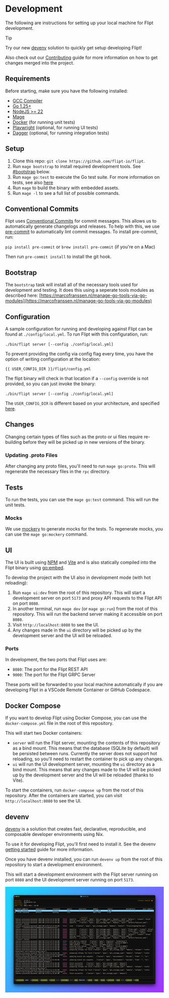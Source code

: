 # Development

The following are instructions for setting up your local machine for Flipt development.

> [!TIP]
> Try our new [devenv](#devenv) solution to quickly get setup developing Flipt!

Also check out our [Contributing](CONTRIBUTING.md) guide for more information on how to get changes merged into the project.

## Requirements

Before starting, make sure you have the following installed:

- [GCC Compiler](https://gcc.gnu.org/install/binaries.html)
- [Go 1.25+](https://golang.org/doc/install)
- [NodeJS >= 22](https://nodejs.org/en/ )
- [Mage](https://magefile.org/)
- [Docker](https://docs.docker.com/install/) (for running unit tests)
- [Playwright](https://playwright.dev/docs/intro) (optional, for running UI tests)
- [Dagger](https://docs.dagger.io/install) (optional, for running integration tests)

## Setup

1. Clone this repo: `git clone https://github.com/flipt-io/flipt`.
1. Run `mage bootstrap` to install required development tools. See [#bootstrap](#bootstrap) below.
1. Run `mage go:test` to execute the Go test suite. For more information on tests, see also [here](build/README.md)
1. Run `mage` to build the binary with embedded assets.
1. Run `mage -l` to see a full list of possible commands.

## Conventional Commits

Flipt uses [Conventional Commits](https://www.conventionalcommits.org/en/v1.0.0/) for commit messages. This allows us to automatically generate changelogs and releases. To help with this, we use [pre-commit](https://pre-commit.com/) to automatically lint commit messages. To install pre-commit, run:

`pip install pre-commit` or `brew install pre-commit` (if you're on a Mac)

Then run `pre-commit install` to install the git hook.

## Bootstrap

The `bootstrap` task will install all of the necessary tools used for development and testing. It does this using a seperate tools modules as described here: [https://marcofranssen.nl/manage-go-tools-via-go-modules](https://marcofranssen.nl/manage-go-tools-via-go-modules)

## Configuration

A sample configuration for running and developing against Flipt can be found at `./config/local.yml`. To run Flipt with this configuration, run:

`./bin/flipt server [--config ./config/local.yml]`

To prevent providing the config via config flag every time, you have the option of writing configuration at the location:

```shell
{{ USER_CONFIG_DIR }}/flipt/config.yml
```

The flipt binary will check in that location if a `--config` override is not provided, so you can just invoke the binary:

`./bin/flipt server [--config ./config/local.yml]`

The `USER_CONFIG_DIR` is different based on your architecture, and specified [here](https://pkg.go.dev/os#UserConfigDir).

## Changes

Changing certain types of files such as the proto or ui files require re-building before they will be picked up in new versions of the binary.

### Updating .proto Files

After changing any proto files, you'll need to run `mage go:proto`. This will regenerate the necessary files in the `rpc` directory.

## Tests

To run the tests, you can use the `mage go:test` command. This will run the unit tests.

### Mocks

We use [mockery](https://github.com/vektra/mockery) to generate mocks for the tests. To regenerate mocks, you can use the `mage go:mockery` command.

## UI

The UI is built using [NPM](https://nodejs.org/en/) and [Vite](https://vitejs.dev/) and is also statically compiled into the Flipt binary using [go:embed](https://golang.org/pkg/embed/).

To develop the project with the UI also in development mode (with hot reloading):

1. Run `mage ui:dev` from the root of this repository. This will start a development server on port `5173` and proxy API requests to the Flipt API on port `8080`.
2. In another terminal, run `mage dev` (or `mage go:run`) from the root of this repository. This will run the backend server making it accessible on port `8080`.
3. Visit `http://localhost:8080` to see the UI.
4. Any changes made in the `ui` directory will be picked up by the development server and the UI will be reloaded.

### Ports

In development, the two ports that Flipt uses are:

- `8080`: The port for the Flipt REST API
- `9000`: The port for the Flipt GRPC Server

These ports will be forwarded to your local machine automatically if you are developing Flipt in a VSCode Remote Container or GitHub Codespace.

## Docker Compose

If you want to develop Flipt using Docker Compose, you can use the `docker-compose.yml` file in the root of this repository.

This will start two Docker containers:

- `server` will run the Flipt server, mounting the contents of this repository as a bind mount. This means that the database (SQLite by default) will be persisted between runs. Currently the server does not support hot reloading, so you'll need to restart the container to pick up any changes.
- `ui` will run the UI development server, mounting the `ui` directory as a bind mount. This means that any changes made to the UI will be picked up by the development server and the UI will be reloaded (thanks to Vite).

To start the containers, run `docker-compose up` from the root of this repository. After the containers are started, you can visit `http://localhost:8080` to see the UI.

## devenv

[devenv](https://devenv.sh) is a solution that creates fast, declarative, reproducible, and composable developer environments using Nix.

To use it for developing Flipt, you'll first need to install it. See the devenv [getting started](https://devenv.sh/getting-started/) guide for more information.

Once you have devenv installed, you can run `devenv up` from the root of this repository to start a development environment.

This will start a development environment with the Flipt server running on port `8080` and the UI development server running on port `5173`.

![devenv](./.github/images/devenv.png)
